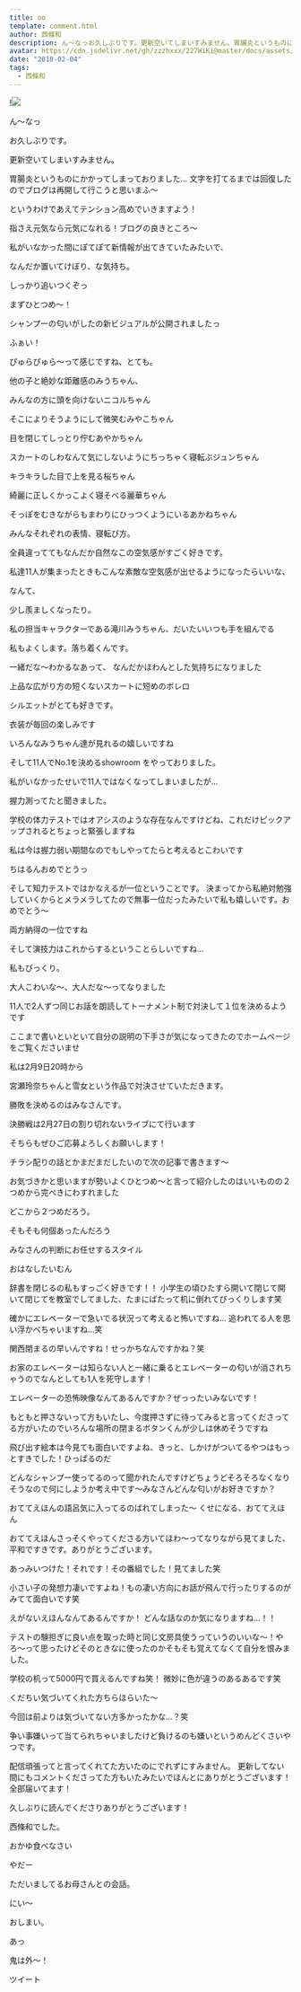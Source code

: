 ```yaml
---
title: oo
template: comment.html
author: 西條和
description: ん〜なっお久しぶりです。更新空いてしまいすみません。胃腸炎というものにかかってしまっておりました…文字を打てるまでは回復したのでブログは再開して...
avatar: https://cdn.jsdelivr.net/gh/zzzhxxx/227WiKi@master/docs/assets/photo/avatar/nagomi.jpg
date: "2018-02-04"
tags:
  - 西條和
---
```


!![](https://cdn.jsdelivr.net/gh/227WiKi/227WiKi-image@master/blog-image/nagomi-2018-02-04_1.jpg)







ん〜なっ







お久しぶりです。





更新空いてしまいすみません。






胃腸炎というものにかかってしまっておりました…
文字を打てるまでは回復したのでブログは再開して行こうと思いまふ〜





というわけであえてテンション高めでいきますよう！



指さえ元気なら元気になれる！ブログの良きところ〜










私がいなかった間にぽてぽて新情報が出てきていたみたいで、

なんだか置いてけぼり、な気持ち。






しっかり追いつくぞっ







まずひとつめ〜！




シャンプーの匂いがしたの新ビジュアルが公開されましたっ



ふぁい！







ぴゅらぴゅら〜って感じですね、とても。







他の子と絶妙な距離感のみうちゃん、



みんなの方に頭を向けないニコルちゃん


そこによりそうようにして微笑むみやこちゃん


目を閉じてしっとり佇むあやかちゃん


スカートのしわなんて気にしないようにちっちゃく寝転ぶジュンちゃん


キラキラした目で上を見る桜ちゃん


綺麗に正しくかっこよく寝そべる麗華ちゃん


そっぽをむきながらもまわりにひっつくようにいるあかねちゃん








みんなそれぞれの表情、寝転び方。







全員違っててもなんだか自然なこの空気感がすごく好きです。









私達11人が集まったときもこんな素敵な空気感が出せるようになったらいいな、



なんて、




少し羨ましくなったり。





私の担当キャラクターである滝川みうちゃん、だいたいいつも手を組んでる




私もよくします。落ち着くんです。







一緒だな〜わかるなあって、
なんだかほわんとした気持ちになりました









上品な広がり方の短くないスカートに短めのボレロ






シルエットがとても好きです。










衣装が毎回の楽しみです






いろんなみうちゃん達が見れるの嬉しいですね









そして11人でNo.1を決めるshowroom をやっておりました。






私がいなかったせいで11人ではなくなってしまいましたが…





握力測ってたと聞きました。






学校の体力テストではオアシスのような存在なんですけどね、これだけピックアップされるとちょっと緊張しますね







私は今は握力弱い期間なのでもしやってたらと考えるとこわいです






ちはるんおめでとうっ





そして知力テストではかなえるが一位ということです。
決まってから私絶対勉強していくからとメラメラしてたので無事一位だったみたいで私も嬉しいです。おめでとう〜







両方納得の一位ですね







そして演技力はこれからするということらしいですね…







私もびっくり。






大人こわいな〜、大人だな〜ってなりました







11人で2人ずつ同じお話を朗読してトーナメント制で対決して１位を決めるようです






ここまで書いといといて自分の説明の下手さが気になってきたのでホームページをご覧くださいませ






私は2月9日20時から




宮瀬玲奈ちゃんと雪女という作品で対決させていただきます。






勝敗を決めるのはみなさんです。








決勝戦は2月27日の割り切れないライブにて行います




そちらもぜひご応募よろしくお願いします！








チラシ配りの話とかまだまだしたいので次の記事で書きます〜







お気づきかと思いますが勢いよくひとつめ〜と言って紹介したのはいいものの２つめから完ぺきにわすれました





どこから２つめだろう。




そもそも何個あったんだろう






みなさんの判断にお任せするスタイル









おはなしたいむん







辞書を閉じるの私もすっごく好きです！！
小学生の頃ひたすら開いて閉じて開いて閉じてを教室でしてました、たまにばたって机に倒れてびっくりします笑





確かにエレベーターで急いでる状況って考えると怖いですね…
追われてる人を思い浮かべちゃいますね…笑




関西閉まるの早いんですね！せっかちなんですかね？笑


お家のエレベーターは知らない人と一緒に乗るとエレベーターの匂いが消されちゃうのでなんとしても1人を死守します！


エレベーターの恐怖映像なんてあるんですか？ぜっったいみないです！




もともと押さないって方もいたし、今度押さずに待ってみると言ってくださってる方がいたのでいろんな場所の閉まるボタンくんが少しは休めそうですね







飛び出す絵本は今見ても面白いですよね、きっと、しかけがついてるやつはもっとすきでした！ひっぱるのだ





どんなシャンプー使ってるのって聞かれたんですけどちょうどそろそろなくなりそうなので何にしようか考え中です〜みなさんどんな匂いがお好きですか？





おててえほんの語呂気に入ってるのばれてしまった〜
くせになる、おててえほん



おててえほんさっそくやってくださる方いてほわ〜ってなりながら見てました、平和ですきです。ありがとうございます。




あっみいつけた！それです！その番組でした！見てました笑


小さい子の発想力凄いですよね！もの凄い方向にお話が飛んで行ったりするのがみてて面白いです笑




えがないえほんなんてあるんですか！
どんな話なのか気になりますね…！！



テストの験担ぎに良い点を取った時と同じ文房具使うっていうのいいな〜！やろ〜って思ったけどそのときなに使ったのかそもそも覚えてなくて自分を恨みました。



学校の机って5000円で買えるんですね笑！
微妙に色が違うのあるあるです笑








くだちい気づいてくれた方ちらほらいた〜

今回は前よりは気づいてない方多かったかな…？笑




争い事嫌いって当てられちゃいましたけど負けるのも嫌いというめんどくさいやつです。





配信頑張ってと言ってくれてた方いたのにでれずにすみません。
更新してない間にもコメントくださってた方もいたみたいでほんとにありがとうございます！全部届いてます！










久しぶりに読んでくださりありがとうございます！





西條和でした。










おかゆ食べなさい





やだー




ただいましてるお母さんとの会話。








にい〜









おしまい。









あっ




鬼は外〜！


ツイート



